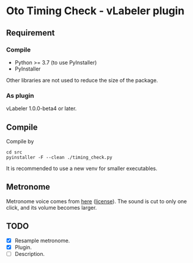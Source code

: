 # Oto Timing Check - vLabeler plugin

## Requirement

### Compile

- Python >= 3.7 (to use PyInstaller)
- PyInstaller

Other libraries are not used to reduce the size of the package.

### As plugin

vLabeler 1.0.0-beta4 or later.

## Compile

Compile by

```
cd src
pyinstaller -F --clean ./timing_check.py
```

It is recommended to use a new venv for smaller executables.

## Metronome

Metronome voice comes from [here](https://pixabay.com/sound-effects/metronome-05-67359/) ([license](https://pixabay.com/service/license-summary/)). 
The sound is cut to only one click, and its volume becomes larger.

## TODO

- [x] Resample metronome.
- [x] Plugin.
- [ ] Description.

